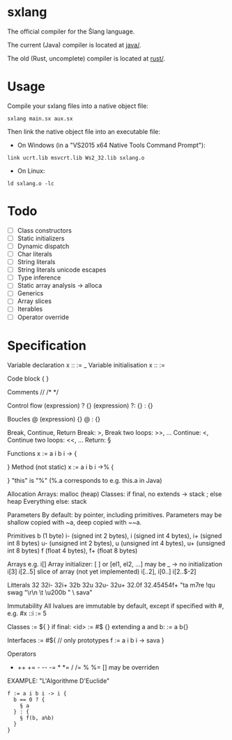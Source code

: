 # sxlang

The official compiler for the Ŝlang language.

The current (Java) compiler is located at [java/](java/).

The old (Rust, uncomplete) compiler is located at [rust/](rust/).

# Usage

Compile your sxlang files into a native object file:
```
sxlang main.sx aux.sx
```

Then link the native object file into an executable file:
- On Windows (in a "VS2015 x64 Native Tools Command Prompt"):
```
link ucrt.lib msvcrt.lib Ws2_32.lib sxlang.o
```
- On Linux:
```
ld sxlang.o -lc
```

# Todo
- [ ] Class constructors
- [ ] Static initializers
- [ ] Dynamic dispatch
- [ ] Char literals
- [ ] String literals
- [ ] String literals unicode escapes
- [ ] Type inference
- [ ] Static array analysis -> alloca
- [ ] Generics
- [ ] Array slices
- [ ] Iterables
- [ ] Operator override

# Specification

Variable declaration
x :: <type> := _
Variable initialisation
x :: <type> := <expression>

Code block
{ }

Comments
//
/* */

Control flow
(expression) ? {} (expression) ?: {} : {}

Boucles
@ (expression) {}
@ <id> : <iterable> {}

Break, Continue, Return
Break: >, Break two loops: >>, ...
Continue: <, Continue two loops: <<, ...
Return: §

Functions
x := a i b i -> {
    
}
Method (not static)
x := a i b i ->% {
    
}
"this" is "%" (%.a corresponds to e.g. this.a in Java)

Allocation
Arrays: malloc (heap)
Classes: if final, no extends -> stack ; else heap
Everything else: stack

Parameters
By default: by pointer, including primitives.
Parameters may be shallow copied with ~a, deep copied with ~~a.

Primitives
b (1 byte)
i- (signed int 2 bytes), i (signed int 4 bytes), i+ (signed int 8 bytes)
u- (unsigned int 2 bytes), u (unsigned int 4 bytes), u+ (unsigned int 8 bytes)
f (float 4 bytes), f+ (float 8 bytes)

Arrays
e.g. i[]
Array initializer: <type>[<size> <value>] or <type>[el1, el2, ...]
<value> may be _ -> no initialization
i[3]
i[2..5] slice of array (not yet implemented)
i[..2], i[0..]
i[2..$-2]

Litterals
32 32i- 32i+ 32b 32u 32u- 32u+ 32.0f 32.45454f+
"ta m7re !qu swag \"\r\n \t \u200b \" \\ sava"

Immutability
All lvalues are immutable by default, except if specified with #, e.g. #x ::i := 5

Classes
<id> := ${
}
if final: <id> := #$ {}
extending a and b: <id> := a b{}

Interfaces
<id> := #${
    // only prototypes
    f := a i b i -> sava
}

Operators
+ ++ += - -- -= * *= / /= % %= [] <iter op>
may be overriden

EXAMPLE: "L'Algorithme D'Euclide"
```
f := a i b i -> i {
  b == 0 ? {
    § a
  } : {
    § f(b, a%b)   
  }
}
```

